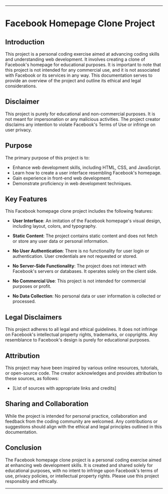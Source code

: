 
---

# Facebook Homepage Clone Project

## Introduction

This project is a personal coding exercise aimed at advancing coding skills and understanding web development. It involves creating a clone of Facebook's homepage for educational purposes. It is important to note that this project is not intended for any commercial use, and it is not associated with Facebook or its services in any way. This documentation serves to provide an overview of the project and outline its ethical and legal considerations.

## Disclaimer

This project is purely for educational and non-commercial purposes. It is not meant for impersonation or any malicious activities. The project creator disclaims any intention to violate Facebook's Terms of Use or infringe on user privacy.

## Purpose

The primary purpose of this project is to:

- Enhance web development skills, including HTML, CSS, and JavaScript.
- Learn how to create a user interface resembling Facebook's homepage.
- Gain experience in front-end web development.
- Demonstrate proficiency in web development techniques.

## Key Features

This Facebook homepage clone project includes the following features:

- **User Interface**: An imitation of the Facebook homepage's visual design, including layout, colors, and typography.

- **Static Content**: The project contains static content and does not fetch or store any user data or personal information.

- **No User Authentication**: There is no functionality for user login or authentication. User credentials are not requested or stored.

- **No Server-Side Functionality**: The project does not interact with Facebook's servers or databases. It operates solely on the client side.

- **No Commercial Use**: This project is not intended for commercial purposes or profit.

- **No Data Collection**: No personal data or user information is collected or processed.

## Legal Disclaimers

This project adheres to all legal and ethical guidelines. It does not infringe on Facebook's intellectual property rights, trademarks, or copyrights. Any resemblance to Facebook's design is purely for educational purposes.

## Attribution

This project may have been inspired by various online resources, tutorials, or open-source code. The creator acknowledges and provides attribution to these sources, as follows:

- [List of sources with appropriate links and credits]

## Sharing and Collaboration

While the project is intended for personal practice, collaboration and feedback from the coding community are welcomed. Any contributions or suggestions should align with the ethical and legal principles outlined in this documentation.

## Conclusion

The Facebook homepage clone project is a personal coding exercise aimed at enhancing web development skills. It is created and shared solely for educational purposes, with no intent to infringe upon Facebook's terms of use, privacy policies, or intellectual property rights. Please use this project responsibly and ethically.

---
